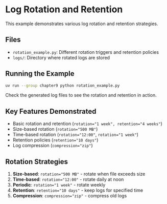 # Log Rotation and Retention

This example demonstrates various log rotation and retention strategies.

## Files
- `rotation_example.py`: Different rotation triggers and retention policies
- `logs/`: Directory where rotated logs are stored

## Running the Example

```bash
uv run --group chapter9 python rotation_example.py
```

Check the generated log files to see the rotation and retention in action.

## Key Features Demonstrated
- Basic rotation and retention (`rotation="1 week", retention="4 weeks"`)
- Size-based rotation (`rotation="500 MB"`)
- Time-based rotation (`rotation="12:00"`, `rotation="1 week"`)
- Retention policies (`retention="10 days"`)
- Log compression (`compression="zip"`)

## Rotation Strategies
1. **Size-based**: `rotation="500 MB"` - rotate when file exceeds size
2. **Time-based**: `rotation="12:00"` - rotate daily at noon
3. **Periodic**: `rotation="1 week"` - rotate weekly
4. **Retention**: `retention="10 days"` - keep logs for specified time
5. **Compression**: `compression="zip"` - compress old logs